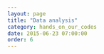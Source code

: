 ```yaml
---
layout: page
title: "Data analysis"
category: hands_on_our_codes
date: 2015-06-23 07:00:00
order: 6
---
```




